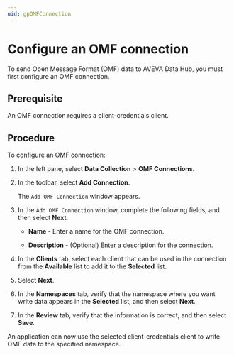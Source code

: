 ```yaml
---
uid: gpOMFConnection
---
```


# Configure an OMF connection

To send Open Message Format (OMF) data to AVEVA Data Hub, you must first configure an OMF connection. 

## Prerequisite

An OMF connection requires a client-credentials client.

## Procedure

To configure an OMF connection:

1. In the left pane, select **Data Collection** > **OMF Connections**.

2. In the toolbar, select **Add Connection**.

   The `Add OMF Connection` window appears.

1. In the `Add OMF Connection` window, complete the following fields, and then select **Next**:

   - **Name** - Enter a name for the OMF connection.

   - **Description** - (Optional) Enter a description for the connection.

1. In the **Clients** tab, select each client that can be used in the connection from the **Available** list to add it to the **Selected** list.

1. Select **Next**.

1. In the **Namespaces** tab, verify that the namespace where you want write data appears in the **Selected** list, and then select **Next**.

1. In the **Review** tab, verify that the information is correct, and then select **Save**.  

An application can now use the selected client-credentials client to write OMF data to the specified namespace.
